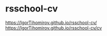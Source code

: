 # rsschool-cv
https://IgorTihomirov.github.io/rsschool-cv/
https://IgorTihomirov.github.io/rsschool-cv/cv